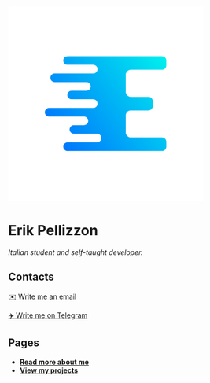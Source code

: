 ![Logo](logo.png)

# Erik Pellizzon

_Italian student and self-taught developer._

## Contacts
[✉️ Write me an email](mailto:erikpellizzon@gmail.com)

[✈️ Write me on Telegram](https://telegram.me/ErikP)

## Pages
- **[Read more about me](about)**
- **[View my projects](projects)**
